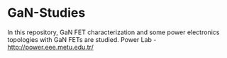 # GaN-Studies
In this repository, GaN FET characterization and some power electronics topologies with GaN FETs are studied.
Power Lab - http://power.eee.metu.edu.tr/
